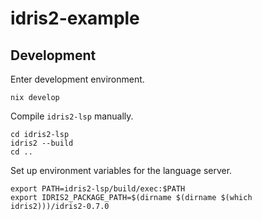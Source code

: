 # idris2-example

## Development

Enter development environment.

```
nix develop
```

Compile `idris2-lsp` manually.

```
cd idris2-lsp
idris2 --build
cd ..
```

Set up environment variables for the language server.

```
export PATH=idris2-lsp/build/exec:$PATH
export IDRIS2_PACKAGE_PATH=$(dirname $(dirname $(which idris2)))/idris2-0.7.0
```

